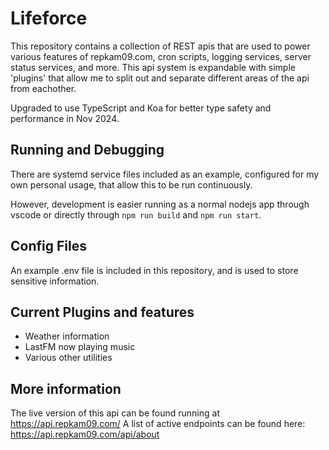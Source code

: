 # Lifeforce

This repository contains a collection of REST apis that are used to power various features of repkam09.com, cron scripts, logging services, server status services, and more.
This api system is expandable with simple 'plugins' that allow me to split out and separate different areas of the api from eachother.

Upgraded to use TypeScript and Koa for better type safety and performance in Nov 2024.

## Running and Debugging

There are systemd service files included as an example, configured for my own personal usage, that allow this to be run continuously.

However, development is easier running as a normal nodejs app through vscode or directly through `npm run build` and `npm run start`.

## Config Files

An example .env file is included in this repository, and is used to store sensitive information.

## Current Plugins and features

- Weather information
- LastFM now playing music
- Various other utilities

## More information

The live version of this api can be found running at https://api.repkam09.com/
A list of active endpoints can be found here: https://api.repkam09.com/api/about
